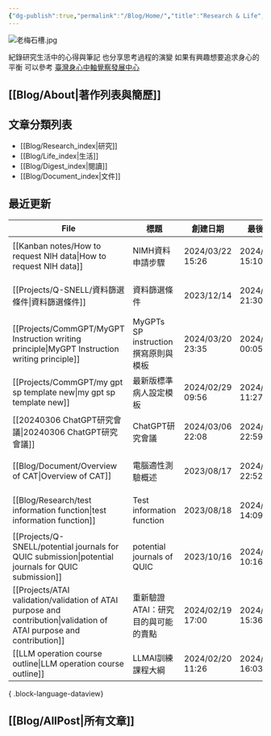 ```yaml
---
{"dg-publish":true,"permalink":"/Blog/Home/","title":"Research & Life","tags":["blog","gardenEntry"],"created":"2023-02-16T00:00:00.000Z","updated":"2024-02-06T23:10"}
---
```



![老梅石槽.jpg](/img/user/Blog/images/%E8%80%81%E6%A2%85%E7%9F%B3%E6%A7%BD.jpg)

紀錄研究生活中的心得與筆記
也分享思考過程的演變
如果有興趣想要追求身心的平衡
可以參考 [臺灣身心中軸覺察發展中心](https://bmaa.tw)

## [[Blog/About\|著作列表與簡歷]]

## 文章分類列表

- [[Blog/Research_index\|研究]]
- [[Blog/Life_index\|生活]]
- [[Blog/Digest_index\|閱讀]]
- [[Blog/Document_index\|文件]]

## 最近更新


<div class="transclusion internal-embed is-loaded"><div class="markdown-embed">





| File                                                                                                                     | 標題                           | 創建日期              | 最後修改              | 類別                                         |
| ------------------------------------------------------------------------------------------------------------------------ | ---------------------------- | ----------------- | ----------------- | ------------------------------------------ |
| [[Kanban notes/How to request NIH data\|How to request NIH data]]                                                     | NIMH資料申請步驟                   | 2024/03/22  15:26 | 2024/03/27  15:10 | <ul><li>research</li><li>note</li></ul>    |
| [[Projects/Q-SNELL/資料篩選條件\|資料篩選條件]]                                                                                   | 資料篩選條件                       | 2023/12/14        | 2024/03/25  21:30 | <ul><li>blog</li><li>research</li></ul>    |
| [[Projects/CommGPT/MyGPT Instruction writing principle\|MyGPT Instruction writing principle]]                         | MyGPTs SP instruction撰寫原則與模板 | 2024/03/20  23:35 | 2024/03/23  00:05 | <ul><li>project</li><li>research</li></ul> |
| [[Projects/CommGPT/my gpt sp template new\|my gpt sp template new]]                                                   | 最新版標準病人設定模板                  | 2024/02/29  09:56 | 2024/03/22  11:27 | \-                                         |
| [[20240306 ChatGPT研究會議\|20240306 ChatGPT研究會議]]                                                                        | ChatGPT研究會議                  | 2024/03/06  22:08 | 2024/03/19  22:59 | <ul><li>research</li></ul>                 |
| [[Blog/Document/Overview of CAT\|Overview of CAT]]                                                                    | 電腦適性測驗概述                     | 2023/08/17        | 2024/03/19  22:52 | <ul><li>blog</li><li>document</li></ul>    |
| [[Blog/Research/test information function\|test information function]]                                                | Test information function    | 2023/08/18        | 2024/03/11  14:09 | <ul><li>blog</li><li>document</li></ul>    |
| [[Projects/Q-SNELL/potential journals for QUIC submission\|potential journals for QUIC submission]]                   | potential journals of QUIC   | 2023/10/16        | 2024/03/04  10:16 | <ul><li>project</li><li>note</li></ul>     |
| [[Projects/ATAI validation/validation of ATAI purpose and contribution\|validation of ATAI purpose and contribution]] | 重新驗證ATAI：研究目的與可能的賣點          | 2024/02/19  17:00 | 2024/02/23  15:36 | <ul><li>research</li><li>note</li></ul>    |
| [[LLM operation course outline\|LLM operation course outline]]                                                        | LLMAI訓練課程大綱                  | 2024/02/20  11:26 | 2024/02/22  16:03 | \-                                         |

{ .block-language-dataview}

</div></div>


## [[Blog/AllPost\|所有文章]]
